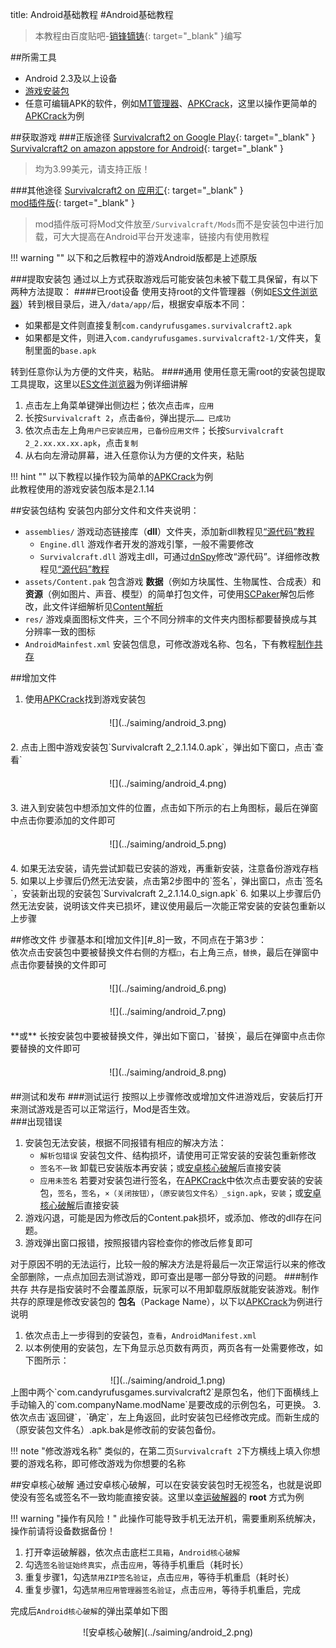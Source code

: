 title: Android基础教程
#Android基础教程

>本教程由百度贴吧-[销锋镝铸](http://tieba.baidu.com/home/main/?un=销锋镝铸){: target="\_blank" }编写

##所需工具
* Android 2.3及以上设备
* [游戏安装包](#_2)
* 任意可编辑APK的软件，例如[MT管理器][1]、[APKCrack][1]，这里以操作更简单的[APKCrack][1]为例

##获取游戏
###正版途径
[Survivalcraft2 on Google Play](http://play.google.com/store/apps/details?id=com.candyrufusgames.survivalcraft2){: target="\_blank" }  
[Survivalcraft2 on amazon appstore for Android](https://www.amazon.com/Candy-Rufus-Games-Survivalcraft-2/dp/B01N6GTF7M){: target="\_blank" }  
>均为3.99美元，请支持正版！

###其他途径
[Survivalcraft2 on 应用汇](http://m.appchina.com/app/com.candyrufusgames.survivalcraft2){: target="\_blank" }  
[mod插件版](https://tieba.baidu.com/p/5554414557){: target="\_blank" }
>mod插件版可将Mod文件放至`/Survivalcraft/Mods`而不是安装包中进行加载，可大大提高在Android平台开发速率，链接内有使用教程

!!! warning ""
    以下和之后教程中的游戏Android版都是上述原版

###提取安装包
通过以上方式获取游戏后可能安装包未被下载工具保留，有以下两种方法提取：
####已root设备
使用支持root的文件管理器（例如[ES文件浏览器][1]）转到根目录后，进入`/data/app/`后，根据安卓版本不同：

* 如果都是文件则直接复制`com.candyrufusgames.survivalcraft2.apk`
* 如果都是文件，则进入`com.candyrufusgames.survivalcraft2-1/`文件夹，复制里面的`base.apk`

转到任意你认为方便的文件夹，粘贴。
####通用
使用任意无需root的安装包提取工具提取，这里以[ES文件浏览器][1]为例详细讲解  

1. 点击左上角菜单键弹出侧边栏；依次点击`库`，`应用`
2. 长按`Survivalcraft 2`，点击`备份`，弹出提示`…… 已成功`
3. 依次点击左上角`用户已安装应用`，`已备份应用文件`；长按`Survivalcraft 2_2.xx.xx.xx.apk`，点击`复制`
4. 从右向左滑动屏幕，进入任意你认为方便的文件夹，粘贴

!!! hint ""
    以下教程以操作较为简单的[APKCrack][1]为例  
    此教程使用的游戏安装包版本是2.1.14
    
##安装包结构
安装包内部分文件和文件夹说明：

* `assemblies/` 游戏动态链接库（**dll**）文件夹，添加新dll教程见[“源代码”教程][7]
    * `Engine.dll` 游戏作者开发的游戏引擎，一般不需要修改
    * `Survivalcraft.dll` 游戏主dll，可通过[dnSpy][2]修改“源代码”。详细修改教程见[“源代码”教程][3]
* `assets/Content.pak` 包含游戏 **数据**（例如方块属性、生物属性、合成表）和 **资源**（例如图片、声音、模型）的简单打包文件，可使用[SCPaker][4]解包后修改，此文件详细解析见[Content解析][5]
* `res/` 游戏桌面图标文件夹，三个不同分辨率的文件夹内图标都要替换成与其分辨率一致的图标
* `AndroidMainfest.xml` 安装包信息，可修改游戏名称、包名，下有教程[制作共存][6]

<style>.AF{max-width: 480px;margin-top: 20px;margin-bottom: 20px;}</style>
##增加文件
1. 使用[APKCrack][1]找到游戏安装包  
<center><div class="AF">![](../saiming/android_3.png)</div></center>  
2. 点击上图中游戏安装包`Survivalcraft 2_2.1.14.0.apk`，弹出如下窗口，点击`查看`  
<center><div class="AF">![](../saiming/android_4.png)</div></center>  
3. 进入到安装包中想添加文件的位置，点击如下所示的右上角图标，最后在弹窗中点击你要添加的文件即可
<center><div class="AF">![](../saiming/android_5.png)</div></center>  
4. 如果无法安装，请先尝试卸载已安装的游戏，再重新安装，注意备份游戏存档
5. 如果以上步骤后仍然无法安装，点击第2步图中的`签名`，弹出窗口，点击`签名`，安装新出现的安装包`Survivalcraft 2_2.1.14.0_sign.apk`
6. 如果以上步骤后仍然无法安装，说明该文件夹已损坏，建议使用最后一次能正常安装的安装包重新以上步骤

##修改文件
步骤基本和[增加文件][#_8]一致，不同点在于第3步：  
依次点击安装包中要被替换文件右侧的方框`□`，右上角三点，`替换`，最后在弹窗中点击你要替换的文件即可
<center><div class="AF">![](../saiming/android_6.png)</div></center>  
<center><div class="AF">![](../saiming/android_7.png)</div></center>  
**或** 长按安装包中要被替换文件，弹出如下窗口，`替换`，最后在弹窗中点击你要替换的文件即可
<center><div class="AF">![](../saiming/android_8.png)</div></center>  

##测试和发布
###测试运行
按照以上步骤修改或增加文件进游戏后，安装后打开来测试游戏是否可以正常运行，Mod是否生效。  
###出现错误

1. 安装包无法安装，根据不同报错有相应的解决方法：
    * `解析包错误` 安装包文件、结构损坏，请使用可正常安装的安装包重新修改
    * `签名不一致` 卸载已安装版本再安装；或[安卓核心破解][8]后直接安装
    * `应用未签名` 若要对安装包进行签名，在[APKCrack][1]中依次点击要安装的安装包，`签名`，`签名`，`×（关闭按钮）`，`（原安装包文件名）_sign.apk`，`安装`；或[安卓核心破解][8]后直接安装
2. 游戏闪退，可能是因为修改后的Content.pak损坏，或添加、修改的dll存在问题。  
3. 游戏弹出窗口报错，按照报错内容检查你的修改后修复即可  

对于原因不明的无法运行，比较一般的解决方法是将最后一次正常运行以来的修改全部删除，一点点加回去测试游戏，即可查出是哪一部分导致的问题。
###制作共存
 共存是指安装时不会覆盖原版，玩家可以不用卸载原版就能安装游戏。制作共存的原理是修改安装包的 **包名**（Package Name），以下以[APKCrack][1]为例进行说明

1.  依次点击上一步得到的安装包，`查看`，`AndroidManifest.xml`
2. 以本例使用的安装包，左下角显示总页数有两页，两页各有一处需要修改，如下图所示：  
<center><div style="max-width: 540px;">![](../saiming/android_1.png)</div></center>  
上图中两个`com.candyrufusgames.survivalcraft2`是原包名，他们下面横线上手动输入的`com.companyName.modName`是要改成的示例包名，可更换。
3. 依次点击`返回键`，`确定`，左上角返回，此时安装包已经修改完成。而新生成的（原安装包文件名）.apk.bak是修改前的安装包备份。

!!! note "修改游戏名称"
    类似的，在第二页`Survivalcraft 2`下方横线上填入你想要的游戏名称，即可修改游戏为你想要的名称
    
##安卓核心破解
通过安卓核心破解，可以在安装安装包时无视签名，也就是说即使没有签名或签名不一致均能直接安装。这里以[幸运破解器][9]的 **root** 方式为例

!!! warning "操作有风险！"
    此操作可能导致手机无法开机，需要重刷系统解决，操作前请将设备数据备份！

1. 打开幸运破解器，依次点击底栏`工具箱`，`Android核心破解`
2. 勾选`签名验证始终真实`，点击`应用`，等待手机重启（耗时长）
3. 重复步骤1，勾选`禁用ZIP签名验证`，点击`应用`，等待手机重启（耗时长）
4. 重复步骤1，勾选`禁用应用管理器签名验证`，点击`应用`，等待手机重启，完成

完成后`Android核心破解`的弹出菜单如下图
<center><div style="max-width: 360px;">![安卓核心破解](../saiming/android_2.png)</div></center>  

[1]: resources.md#apk
[2]: resources.md#_12
[3]: source_code_tutorial.md
[4]: resources.md#contentpak
[5]: content_tutorial.md
[6]: #_11
[7]: source_code_tutorial.md#待补充
[8]: #_12
[9]: resources.md#_8